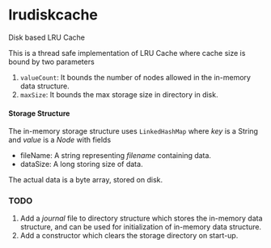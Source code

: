 # lrudiskcache
Disk based LRU Cache

This is a thread safe implementation of LRU Cache where cache size is bound by two parameters
1. ```valueCount```: It bounds the number of nodes allowed in the in-memory data structure.
2. ```maxSize```: It bounds the max storage size in directory in disk.

#### Storage Structure
The in-memory storage structure uses ```LinkedHashMap``` where *key* is a String and *value* is a *Node* with fields
- fileName: A string representing *filename* containing data.
- dataSize: A long storing size of data.

The actual data is a byte array, stored on disk.

### TODO
1. Add a *journal* file to directory structure which stores the in-memory data structure, and can be used for initialization
of in-memory data structure.
2. Add a constructor which clears the storage directory on start-up.
